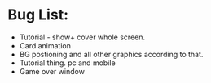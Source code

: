 # Bug List:

* Tutorial - show+ cover whole screen.
* Card animation
* BG postioning and all other graphics according to that.
* Tutorial thing. pc and mobile
* Game over window

